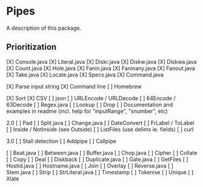 # Pipes

A description of this package.

## Prioritization

[X] Console.java
[X] Literal.java
[X] Diskr.java
[X] Diskw.java
[X] Diskwa.java
[X] Count.java
[X] Hole.java
[X] Fanin.java
[X] Faninany.java
[X] Fanout.java
[X] Take.java
[X] Locate.java
[X] Specs.java
[X] Command.java

[X] Parse input string
[X] Command line
[ ] Homebrew

[X] Sort
[X] CSV
[ ] json
[ ] URLEncode / URLDecode
[ ] 64Encode / 63Decode
[ ] Regex.java
[ ] Lookup
[ ] Drop
[ ] Documentation and examples in readme (incl. help for "inputRange", "snumber", etc)

2.0
[ ] Pad
[ ] Split.java
[ ] Change.java
[ ] DateConvert
[ ] FrLabel / ToLabel
[ ] Inside / NotInside (see Outside)
[ ] ListFiles (use delims ie. fields)
[ ] curl

3.0
[ ] Stall detection
[ ] Addpipe
[ ] Callpipe

[ ] Beat.java
[ ] Between.java
[ ] Buffer.java
[ ] Chop.java
[ ] Cipher
[ ] Collate
[ ] Copy
[ ] Deal
[ ] Diskback
[ ] Duplicate.java
[ ] Gate.java
[ ] GetFiles
[ ] Hostid.java
[ ] Hostname.java
[ ] Join
[ ] Overlay
[ ] Reverse.java
[ ] Stem.java
[ ] Strip
[ ] StrLiteral.java
[ ] Timestamp
[ ] Tokenise
[ ] Unique
[ ] Xlate
